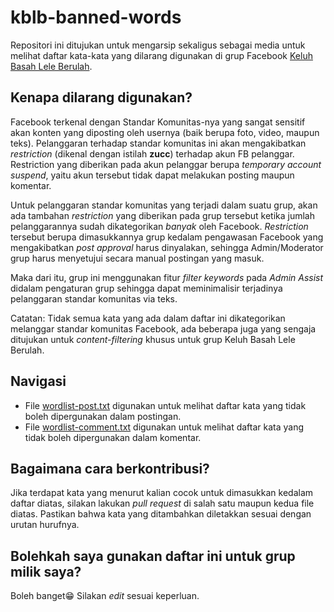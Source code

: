 # kblb-banned-words

Repositori ini ditujukan untuk mengarsip sekaligus sebagai media untuk melihat daftar kata-kata yang dilarang digunakan di grup Facebook [Keluh Basah Lele Berulah](https://www.facebook.com/groups/kblbv3/).

## Kenapa dilarang digunakan?

Facebook terkenal dengan Standar Komunitas-nya yang sangat sensitif akan konten yang diposting oleh usernya (baik berupa foto, video, maupun teks). 
Pelanggaran terhadap standar komunitas ini akan mengakibatkan *restriction* (dikenal dengan istilah **zucc**) terhadap akun FB pelanggar. 
Restriction yang diberikan pada akun pelanggar berupa *temporary account suspend*, yaitu akun tersebut tidak dapat melakukan posting maupun komentar.

Untuk pelanggaran standar komunitas yang terjadi dalam suatu grup, akan ada tambahan *restriction* yang diberikan pada grup tersebut ketika jumlah pelanggarannya sudah dikategorikan *banyak* oleh Facebook. 
*Restriction* tersebut berupa dimasukkannya grup kedalam pengawasan Facebook yang mengakibatkan *post approval* harus dinyalakan, sehingga Admin/Moderator grup harus menyetujui secara manual postingan yang masuk.

Maka dari itu, grup ini menggunakan fitur *filter keywords* pada *Admin Assist* didalam pengaturan grup sehingga dapat meminimalisir terjadinya pelanggaran standar komunitas via teks.

Catatan: Tidak semua kata yang ada dalam daftar ini dikategorikan melanggar standar komunitas Facebook, ada beberapa juga yang sengaja ditujukan untuk *content-filtering* khusus untuk grup Keluh Basah Lele Berulah.

## Navigasi 

- File [wordlist-post.txt](https://github.com/narendnp/kblb-banned-words/blob/main/wordlist-post.txt) digunakan untuk melihat daftar kata yang tidak boleh dipergunakan dalam postingan.
- File [wordlist-comment.txt](https://github.com/narendnp/kblb-banned-words/blob/main/wordlist-comment.txt) digunakan untuk melihat daftar kata yang tidak boleh dipergunakan dalam komentar.

## Bagaimana cara berkontribusi?

Jika terdapat kata yang menurut kalian cocok untuk dimasukkan kedalam daftar diatas, silakan lakukan *pull request* di salah satu maupun kedua file diatas. 
Pastikan bahwa kata yang ditambahkan diletakkan sesuai dengan urutan hurufnya.

## Bolehkah saya gunakan daftar ini untuk grup milik saya?

Boleh banget😁 Silakan *edit* sesuai keperluan.

